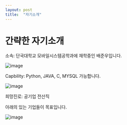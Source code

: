 ```yaml
---
layout: post
title:  "자기소개"
---
```


# 간략한 자기소개

소속: 단국대학교 모바일시스템공학과에 재학중인 배준우입니다.

![image](https://user-images.githubusercontent.com/102724085/235641784-de465227-d33d-4c56-b08f-4eebaf7e07c2.png)

Capbility: Python, JAVA, C, MYSQL 가능합니다.

![image](https://user-images.githubusercontent.com/102724085/235641981-f6da0809-158f-4a18-82e7-10850915eabb.png)

희망진로: 공기업 전산직

아래의 있는 기업들이 목표입니다.

![image](https://user-images.githubusercontent.com/102724085/235642176-3ee7b531-6803-41ce-9e82-0e0204446dfa.png)



